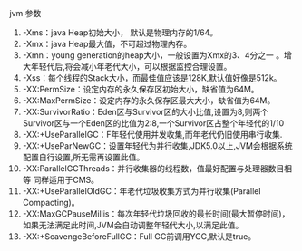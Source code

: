 jvm 参数   
>
1. -Xms：java Heap初始大小， 默认是物理内存的1/64。
2. -Xmx：java Heap最大值，不可超过物理内存。
3. -Xmn：young generation的heap大小，一般设置为Xmx的3、4分之一 。增大年轻代后,将会减小年老代大小，可以根据监控合理设置。
4. -Xss：每个线程的Stack大小，而最佳值应该是128K,默认值好像是512k。
5. -XX:PermSize：设定内存的永久保存区初始大小，缺省值为64M。
6. -XX:MaxPermSize：设定内存的永久保存区最大大小，缺省值为64M。
7. -XX:SurvivorRatio：Eden区与Survivor区的大小比值,设置为8,则两个Survivor区与一个Eden区的比值为2:8,一个Survivor区占整个年轻代的1/10
8. -XX:+UseParallelGC：F年轻代使用并发收集,而年老代仍旧使用串行收集.
9. -XX:+UseParNewGC：设置年轻代为并行收集,JDK5.0以上,JVM会根据系统配置自行设置,所无需再设置此值。
10. -XX:ParallelGCThreads：并行收集器的线程数，值最好配置与处理器数目相等 同样适用于CMS。
11. -XX:+UseParallelOldGC：年老代垃圾收集方式为并行收集(Parallel Compacting)。
12. -XX:MaxGCPauseMillis：每次年轻代垃圾回收的最长时间(最大暂停时间)，如果无法满足此时间,JVM会自动调整年轻代大小,以满足此值。
13. -XX:+ScavengeBeforeFullGC：Full GC前调用YGC,默认是true。
